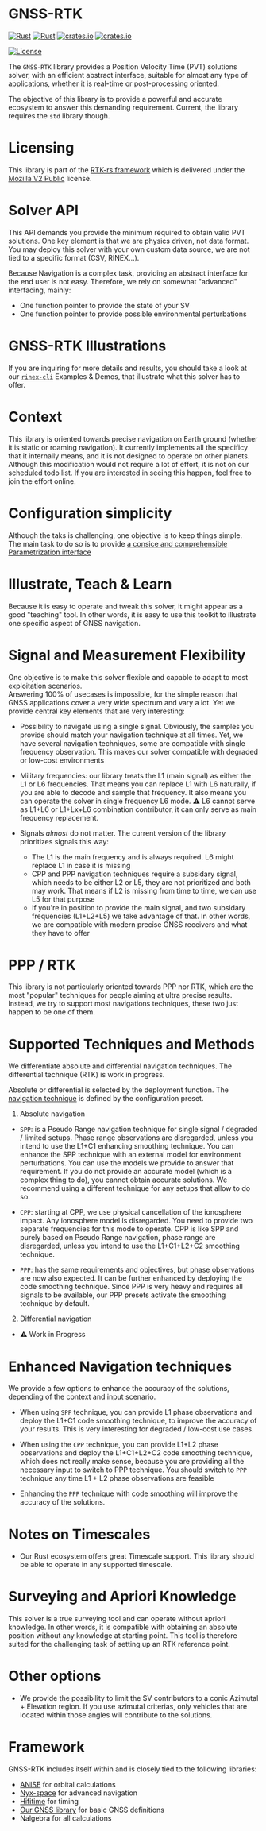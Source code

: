 GNSS-RTK
========

[![Rust](https://github.com/rtk-rs/gnss-rtk/actions/workflows/rust.yml/badge.svg)](https://github.com/rtk-rs/gnss-rtk/actions/workflows/rust.yml)
[![Rust](https://github.com/rtk-rs/gnss-rtk/actions/workflows/daily.yml/badge.svg)](https://github.com/rtk-rs/gnss-rtk/actions/workflows/daily.yml)
[![crates.io](https://img.shields.io/crates/v/gnss-rtk.svg)](https://crates.io/crates/gnss-rtk)
[![crates.io](https://docs.rs/gnss-rtk/badge.svg)](https://docs.rs/gnss-rtk)

[![License](https://img.shields.io/badge/license-MPL_2.0-orange?style=for-the-badge&logo=mozilla)](https://github.com/rtk-rs/gnss-rtk/blob/main/LICENSE)

The `GNSS-RTK` library provides a Position Velocity Time (PVT) solutions solver,
with an efficient abstract interface, suitable for almost any type of applications,
whether it is real-time or post-processing oriented. 

The objective of this library is to provide a powerful and accurate ecosystem
to answer this demanding requirement. Current, the library requires the `std`
library though. 

Licensing
=========

This library is part of the [RTK-rs framework](https://github.com/rtk-rs) which
is delivered under the [Mozilla V2 Public](https://www.mozilla.org/en-US/MPL/2.0) license.

Solver API
==========

This API demands you provide the minimum required to obtain valid PVT solutions.
One key element is that we are physics driven, not data format. You may deploy this solver
with your own custom data source, we are not tied to a specific format (CSV, RINEX...).

Because Navigation is a complex task, providing an abstract interface for the end user is not easy.
Therefore, we rely on somewhat "advanced" interfacing, mainly:

* One function pointer to provide the state of your SV
* One function pointer to provide possible environmental perturbations

GNSS-RTK Illustrations
======================

If you are inquiring for more details and results, you should take a look
at our [`rinex-cli`](https://github.com/rtk-rs/rinex-cli) Examples & Demos,
that illustrate what this solver has to offer.

Context
=======

This library is oriented towards precise navigation on Earth ground (whether it is
static or roaming navigation). It currently implements all the specificy that it internally means,
and it is not designed to operate on other planets. Although this modification would not require
a lot of effort, it is not on our scheduled todo list. If you are interested in seeing this happen,
feel free to join the effort online.

Configuration simplicity
========================

Although the taks is challenging, one objective is to keep things simple.   
The main task to do so is to provide [a consice and comprehensible Parametrization interface](./documentation/Config.md)

Illustrate, Teach & Learn
=========================

Because it is easy to operate and tweak this solver, it might appear as a good
"teaching" tool. In other words, it is easy to use this toolkit to illustrate one specific
aspect of GNSS navigation.

Signal and Measurement Flexibility
==================================

One objective is to make this solver flexible and capable to adapt to most exploitation scenarios.  
Answering 100% of usecases is impossible, for the simple reason that GNSS applications
cover a very wide spectrum and vary a lot. Yet we provide central key elements that are very interesting:

* Possibility to navigate using a single signal. Obviously, the samples you provide
should match your navigation technique at all times. Yet, we have several navigation techniques,
some are compatible with single frequency observation. This makes our solver compatible with
degraded or low-cost environments

* Military frequencies: our library treats the L1 (main signal) as either the L1 or L6
frequencies. That means you can replace L1 with L6 naturally, if you are able to decode and
sample that frequency. It also means you can operate the solver in single frequency L6 mode.
:warning: L6 cannot serve as L1+L6 or L1+Lx+L6 combination contributor, it can only serve
as main frequency replacement.

* Signals _almost_ do not matter. The current version of the library prioritizes signals this way:
  - The L1 is the main frequency and is always required. L6 might replace L1 in case it is missing
  - CPP and PPP navigation techniques require a subsidary signal, which needs to be either L2 or L5,
  they are not prioritized and both may work. That means if L2 is missing from time to time, we can use L5
  for that purpose
  - If you're in position to provide the main signal, and two subsidary frequencies (L1+L2+L5) we take
  advantage of that. In other words, we are compatible with modern precise GNSS receivers and what they have to offer

PPP / RTK
=========

This library is not particularly oriented towards PPP nor RTK, which are the most "popular" techniques
for people aiming at ultra precise results. Instead, we try to support most navigations techniques, these two just happen to be one of them.

Supported Techniques and Methods
================================

We differentiate absolute and differential navigation techniques. The differential technique (RTK) is work in progress.

Absolute or differential is selected by the deployment function. The 
[navigation technique](https://docs.rs/gnss-rtk/latest/gnss_rtk/prelude/enum.Method.html) is defined
by the configuration preset.

1. Absolute navigation
 
  - `SPP`: is a Pseudo Range navigation technique for single signal / degraded / limited setups.
  Phase range observations are disregarded, unless you intend to use the L1+C1 enhancing smoothing technique.
  You can enhance the SPP technique with an external model for environment perturbations. You can use the models we provide 
  to answer that requirement. If you do not provide an accurate model (which is a complex thing to do), you cannot obtain
  accurate solutions. We recommend using a different technique for any setups that allow to do so.

  - `CPP`: starting at CPP, we use physical cancellation of the ionosphere impact.
  Any ionosphere model is disregarded.
  You need to provide two separate frequencies for this mode to operate.
  CPP is like SPP and purely based on Pseudo Range navigation, phase range are disregarded,
  unless you intend to use the L1+C1+L2+C2 smoothing technique.

  - `PPP`: has the same requirements and objectives, but phase observations
  are now also expected. It can be further enhanced by deploying the code smoothing technique.
  Since PPP is very heavy and requires all signals to be available, our PPP presets activate the 
  smoothing technique by default.

2. Differential navigation

  - :warning: Work in Progress

Enhanced Navigation techniques
==============================

We provide a few options to enhance the accuracy of the solutions, depending of the context and input scenario.

- When using `SPP` technique, you can provide L1 phase observations and deploy the L1+C1 code smoothing technique,
to improve the accuracy of your results. This is very interesting for degraded / low-cost use cases.

- When using the `CPP` technique, you can provide L1+L2 phase observations and deploy the L1+C1+L2+C2 code smoothing
technique, which does not really make sense, because you are providing all the necessary input to switch to PPP technique.
You should switch to `PPP` technique any time L1 + L2 phase observations are feasible

- Enhancing the `PPP` technique with code smoothing will improve the accuracy of the solutions.

Notes on Timescales
====================

* Our Rust ecosystem offers great Timescale support. This library should be able to 
operate in any supported timescale.

Surveying and Apriori Knowledge
===============================

This solver is a true surveying tool and can operate without apriori knowledge. In other words,
it is compatible with obtaining an absolute position without any knowledge at starting point.
This tool is therefore suited for the challenging task of setting up an RTK reference point.

Other options
=============

- We provide the possibility to limit the SV contributors to a conic Azimutal + Elevation region.
If you use azimutal criterias, only vehicles that are located within those angles will contribute to the solutions.

Framework
=========

GNSS-RTK includes itself within and is closely tied to the following libraries:

* [ANISE](https://github.com/nyx-space/anise) for orbital calculations
* [Nyx-space](https://github.com/nyx-space/nyx) for advanced navigation
* [Hifitime](https://github.com/nyx-space/hifitime) for timing
* [Our GNSS library](https://github.com/rtk-rs/gnss) for basic GNSS definitions
* Nalgebra for all calculations
